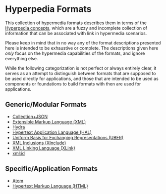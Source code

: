 # Hyperpedia Formats

This collection of hypermedia formats describes them in terms of the [Hyperpedia concepts](concepts.md), which are a fuzzy and incomplete collection of information that can be associated with link in hypermedia scenarios.

Please keep in mind that in no way any of the format descriptions presented here is intended to be exhaustive or complete. The descriptions given here _only_ focus on the hypermedia capabilities of the formats, and ignore everything else.

While the following categorization is not perfect or always entirely clear, it serves as an attempt to distinguish between formats that are supposed to be used directly for applications, and those that are intended to be used as components or foundations to build formats with then are used for applications.


## Generic/Modular Formats

* [Collection+JSON](formats/Collection+JSON.md)
* [Extensible Markup Language (XML)](formats/XML.md)
* [Hydra](formats/Hydra.md)
* [Hypertext Application Language (HAL)](formats/HAL.md)
* [Uniform Basis for Exchanging Representations (UBER)](formats/UBER.md)
* [XML Inclusions (XInclude)](formats/XInclude.md)
* [XML Linking Language (XLink)](formats/XLink.md)
* [xml:id](formats/xmlid.md)


## Specific/Application Formats

* [Atom](formats/Atom.md)
* [Hypertext Markup Language (HTML)](formats/HTML.md)